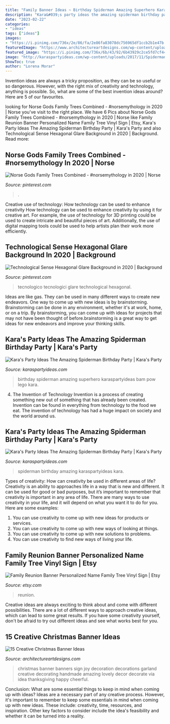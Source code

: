 ```yaml
---
title: "Family Banner Ideas ~ Birthday Spiderman Amazing Superhero Karaspartyideas Bam Pow Lego Kara"
description: "Kara&#039;s party ideas the amazing spiderman birthday party"
date: "2023-02-22"
categories:
- "ideas"
tags: ["ideas"]
images:
- "https://i.pinimg.com/736x/2e/86/fa/2e86fa83078dc756965df1ccb2b1e47b.jpg"
featuredImage: "https://www.architectureartdesigns.com/wp-content/uploads/2013/11/15-Creative-Christmas-Banner-Ideas-4-630x472.jpg"
featured_image: "https://i.pinimg.com/736x/6b/43/92/6b43929c2ce5fd7cf44d4a6c8cf93072.jpg"
image: "http://karaspartyideas.com/wp-content/uploads/2017/11/Spiderman-Birthday-Party-via-Karas-Party-Ideas-KarasPartyIdeas.com7_.jpg"
ShowToc: true
author: "Lorena Morar"
---
```



Invention ideas are always a tricky proposition, as they can be so useful or so dangerous. However, with the right mix of creativity and technology, anything is possible. So, what are some of the best invention ideas around? Here are 5 of our favourites.

	

		
looking for Norse Gods Family Trees Combined - #norsemythology in 2020 | Norse you've visit to the right place. We have 6 Pics about Norse Gods Family Trees Combined - #norsemythology in 2020 | Norse like Family Reunion Banner Personalized Name Family Tree Vinyl Sign | Etsy, Kara&#039;s Party Ideas The Amazing Spiderman Birthday Party | Kara&#039;s Party and also Technological Sense Hexagonal Glare Background in 2020 | Background. Read more:
		
    
## Norse Gods Family Trees Combined - #norsemythology In 2020 | Norse

<img loading=lazy src="https://i.pinimg.com/736x/2e/86/fa/2e86fa83078dc756965df1ccb2b1e47b.jpg" onerror="this.onerror=null;this.src='https://tse2.mm.bing.net/th?id=OIP.ym9Xr8JF_SHOD1hYwbKrxgHaKf&amp;pid=15.1';" alt="Norse Gods Family Trees Combined - #norsemythology in 2020 | Norse">

_Source: pinterest.com_

>. 

	

Creative use of technology: How technology can be used to enhance creativity
How technology can be used to enhance creativity by using it for creative art. For example, the use of technology for 3D printing could be used to create intricate and beautiful pieces of art. Additionally, the use of digital mapping tools could be used to help artists plan their work more efficiently.

    
## Technological Sense Hexagonal Glare Background In 2020 | Background

<img loading=lazy src="https://i.pinimg.com/736x/6b/43/92/6b43929c2ce5fd7cf44d4a6c8cf93072.jpg" onerror="this.onerror=null;this.src='https://tse4.mm.bing.net/th?id=OIP.IOP5Fjq6WNEP29NxQQmpuAHaJ5&amp;pid=15.1';" alt="Technological Sense Hexagonal Glare Background in 2020 | Background">

_Source: pinterest.com_

>tecnologico tecnologici glare technological hexagonal. 

	

Ideas are like gas. They can be used in many different ways to create new endeavors. One way to come up with new ideas is by brainstorming. Brainstorming can be done in any environment, whether it's at work, home, or on a trip. By brainstorming, you can come up with ideas for projects that may not have been thought of before.brainstorming is a great way to get ideas for new endeavors and improve your thinking skills.

    
## Kara&#039;s Party Ideas The Amazing Spiderman Birthday Party | Kara&#039;s Party

<img loading=lazy src="http://karaspartyideas.com/wp-content/uploads/2017/11/Spiderman-Birthday-Party-via-Karas-Party-Ideas-KarasPartyIdeas.com7_.jpg" onerror="this.onerror=null;this.src='https://tse1.mm.bing.net/th?id=OIP.IuOvk0pAX5i5wgxMZL5YkQHaJ3&amp;pid=15.1';" alt="Kara&#039;s Party Ideas The Amazing Spiderman Birthday Party | Kara&#039;s Party">

_Source: karaspartyideas.com_

>birthday spiderman amazing superhero karaspartyideas bam pow lego kara. 

	

4. The Invention of Technology
Invention is a process of creating something new out of something that has already been created. Invention can be found in everything from technology to the food we eat. The invention of technology has had a huge impact on society and the world around us.

    
## Kara&#039;s Party Ideas The Amazing Spiderman Birthday Party | Kara&#039;s Party

<img loading=lazy src="http://karaspartyideas.com/wp-content/uploads/2017/11/Spiderman-Birthday-Party-via-Karas-Party-Ideas-KarasPartyIdeas.com2_.jpg" onerror="this.onerror=null;this.src='https://tse4.mm.bing.net/th?id=OIP.KQGvBH5nUCBTOoP_4kpAPQHaJ3&amp;pid=15.1';" alt="Kara&#039;s Party Ideas The Amazing Spiderman Birthday Party | Kara&#039;s Party">

_Source: karaspartyideas.com_

>spiderman birthday amazing karaspartyideas kara. 

	

Types of creativity: How can creativity be used in different areas of life?
Creativity is an ability to approaches life in a way that is new and different. It can be used for good or bad purposes, but it’s important to remember that creativity is important in any area of life. There are many ways to use creativity in your life, and it will depend on what you want it to do for you. Here are some examples: 
1. You can use creativity to come up with new ideas for products or services.
2. You can use creativity to come up with new ways of looking at things.
3. You can use creativity to come up with new solutions to problems.
4. You can use creativity to find new ways of living your life.

    
## Family Reunion Banner Personalized Name Family Tree Vinyl Sign | Etsy

<img loading=lazy src="https://i.etsystatic.com/20028008/r/il/f2edba/2120643935/il_1588xN.2120643935_8hcx.jpg" onerror="this.onerror=null;this.src='https://tse4.mm.bing.net/th?id=OIP.wFE9SPePQO2BZ55O9GDNdgHaE8&amp;pid=15.1';" alt="Family Reunion Banner Personalized Name Family Tree Vinyl Sign | Etsy">

_Source: etsy.com_

>reunion. 

	

Creative ideas are always exciting to think about and come with different possibilities. There are a lot of different ways to approach creative ideas, which can lead to some great results. If you have some creativity yourself, don't be afraid to try out different ideas and see what works best for you.

    
## 15 Creative Christmas Banner Ideas

<img loading=lazy src="https://www.architectureartdesigns.com/wp-content/uploads/2013/11/15-Creative-Christmas-Banner-Ideas-4-630x472.jpg" onerror="this.onerror=null;this.src='https://tse3.mm.bing.net/th?id=OIP.c03nTzu7C-yhEYm1BFKtywHaFj&amp;pid=15.1';" alt="15 Creative Christmas Banner Ideas">

_Source: architectureartdesigns.com_

>christmas banner banners sign joy decoration decorations garland creative decorating handmade amazing lovely decor decorate via idea thanksgiving happy cheerful. 

	

Conclusion: What are some essential things to keep in mind when coming up with ideas?
Ideas are a necessary part of any creative process. However, it's important to remember to keep some essentials in mind when coming up with new ideas. These include: creativity, time, resources, and inspiration. Other key factors to consider include the idea's feasibility and whether it can be turned into a reality.

